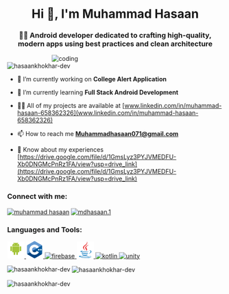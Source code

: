 <h1 align="center">Hi 👋, I'm Muhammad Hasaan</h1>
<h3 align="center">👨‍💻 Android developer dedicated to crafting high-quality, modern apps using best practices and clean architecture</h3>
<img align="right" alt="coding" width="400" src="https://i.pinimg.com/originals/e8/f4/53/e8f453469a3ec97ecd354df465d73913.gif">

<p align="left"> <img src="https://komarev.com/ghpvc/?username=hasaankhokhar-dev&label=Profile%20views&color=0e75b6&style=flat" alt="hasaankhokhar-dev" /> </p>

- 🔭 I’m currently working on **College Alert Application**

- 🌱 I’m currently learning **Full Stack Android Development**

- 👨‍💻 All of my projects are available at [www.linkedin.com/in/muhammad-hasaan-658362326](www.linkedin.com/in/muhammad-hasaan-658362326)

- 📫 How to reach me **Muhammadhasaan071@gmail.com**

- 📄 Know about my experiences [https://drive.google.com/file/d/1GmsLyz3PYJVMEDFU-Xb0DNGMcPnRz1FA/view?usp=drive_link](https://drive.google.com/file/d/1GmsLyz3PYJVMEDFU-Xb0DNGMcPnRz1FA/view?usp=drive_link)

<h3 align="left">Connect with me:</h3>
<p align="left">
<a href="https://linkedin.com/in/muhammad hasaan" target="blank"><img align="center" src="https://raw.githubusercontent.com/rahuldkjain/github-profile-readme-generator/master/src/images/icons/Social/linked-in-alt.svg" alt="muhammad hasaan" height="30" width="40" /></a>
<a href="https://instagram.com/mdhasaan.1" target="blank"><img align="center" src="https://raw.githubusercontent.com/rahuldkjain/github-profile-readme-generator/master/src/images/icons/Social/instagram.svg" alt="mdhasaan.1" height="30" width="40" /></a>
</p>

<h3 align="left">Languages and Tools:</h3>
<p align="left"> <a href="https://developer.android.com" target="_blank" rel="noreferrer"> <img src="https://raw.githubusercontent.com/devicons/devicon/master/icons/android/android-original-wordmark.svg" alt="android" width="40" height="40"/> </a> <a href="https://www.w3schools.com/cpp/" target="_blank" rel="noreferrer"> <img src="https://raw.githubusercontent.com/devicons/devicon/master/icons/cplusplus/cplusplus-original.svg" alt="cplusplus" width="40" height="40"/> </a> <a href="https://firebase.google.com/" target="_blank" rel="noreferrer"> <img src="https://www.vectorlogo.zone/logos/firebase/firebase-icon.svg" alt="firebase" width="40" height="40"/> </a> <a href="https://www.java.com" target="_blank" rel="noreferrer"> <img src="https://raw.githubusercontent.com/devicons/devicon/master/icons/java/java-original.svg" alt="java" width="40" height="40"/> </a> <a href="https://kotlinlang.org" target="_blank" rel="noreferrer"> <img src="https://www.vectorlogo.zone/logos/kotlinlang/kotlinlang-icon.svg" alt="kotlin" width="40" height="40"/> </a> <a href="https://unity.com/" target="_blank" rel="noreferrer"> <img src="https://www.vectorlogo.zone/logos/unity3d/unity3d-icon.svg" alt="unity" width="40" height="40"/> </a> </p>

<p><img align="left" src="https://github-readme-stats.vercel.app/api/top-langs?username=hasaankhokhar-dev&show_icons=true&locale=en&layout=compact" alt="hasaankhokhar-dev" /></p>

<p>&nbsp;<img align="center" src="https://github-readme-stats.vercel.app/api?username=hasaankhokhar-dev&show_icons=true&locale=en" alt="hasaankhokhar-dev" /></p>

<p><img align="center" src="https://github-readme-streak-stats.herokuapp.com/?user=hasaankhokhar-dev&" alt="hasaankhokhar-dev" /></p>

